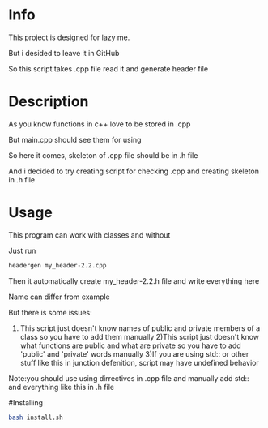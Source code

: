 # Info

This project is designed for lazy me.

But i desided to leave it in GitHub

So this script takes .cpp file read it and generate header file

# Description

As you know functions in c++ love to be stored in .cpp 

But main.cpp should see them for using

So here it comes, skeleton of .cpp file should be in .h file

And i decided to try creating script for checking .cpp and creating skeleton in .h file

# Usage

This program can work with classes and without

Just run
```sh
headergen my_header-2.2.cpp
```

Then it automatically create my_header-2.2.h file and write everything here

Name can differ from example

But there is some issues:
1) This script just doesn't know names of public and private members of a class so you have to add them manually
2)This script just doesn't know what functions are public and what are private so you have to add 'public' and 'private' words manually
3)If you are using std:: or  other stuff like this in junction defenition, script may have undefined behavior

Note:you should use using dirrectives in .cpp file and manually add std:: and everything like this in .h file


#Installing

```sh
bash install.sh
```
